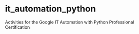 # it_automation_python
Activities for the Google IT Automation with Python Professional Certification
